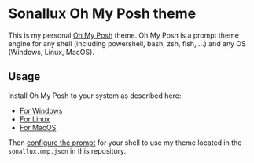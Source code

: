 # Sonallux Oh My Posh theme

This is my personal [Oh My Posh](https://ohmyposh.dev) theme. Oh My Posh is a prompt theme engine for any shell (including powershell, bash, zsh, fish, ...) and any OS (Windows, Linux, MacOS).

## Usage

Install Oh My Posh to your system as described here:
- [For Windows](https://ohmyposh.dev/docs/installation/windows)
- [For Linux](https://ohmyposh.dev/docs/installation/linux)
- [For MacOS](https://ohmyposh.dev/docs/installation/macos)

Then [configure the prompt](https://ohmyposh.dev/docs/installation/prompt) for your shell to use my theme located in the `sonallux.omp.json` in this repository.
